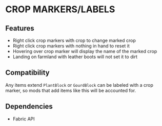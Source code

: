 # CROP MARKERS/LABELS

## Features
- Right click crop markers with crop to change marked crop
- Right click crop markers with nothing in hand to reset it
- Hovering over crop marker will display the name of the marked crop
- Landing on farmland with leather boots will not set it to dirt

## Compatibility
Any items extend `PlantBlock` or `GourdBlock` can be labeled with a crop marker, 
so mods that add items like this will be accounted for.

## Dependencies
- Fabric API